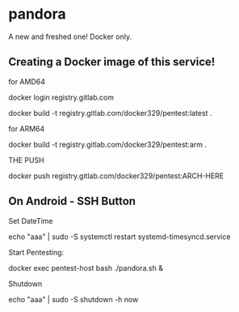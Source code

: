 # pandora
A new and freshed one! Docker only.

## Creating a Docker image of this service!

for AMD64

docker login registry.gitlab.com

docker build -t registry.gitlab.com/docker329/pentest:latest .

for ARM64

docker build -t registry.gitlab.com/docker329/pentest:arm .

THE PUSH

docker push registry.gitlab.com/docker329/pentest:ARCH-HERE

## On Android - SSH Button

Set DateTime

echo "aaa" | sudo -S systemctl restart systemd-timesyncd.service

Start Pentesting:

docker exec pentest-host bash ./pandora.sh &

Shutdown

echo "aaa" | sudo -S shutdown -h now
